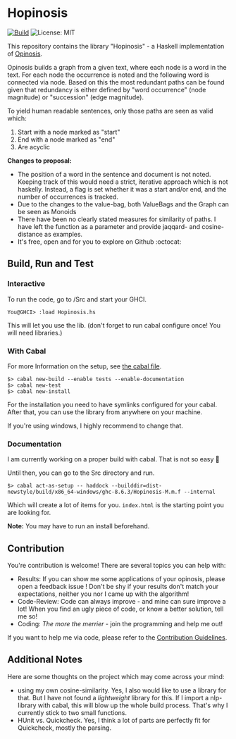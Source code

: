 # Hopinosis

[![Build](https://github.com/Twonki/Hopinosis/workflows/HaskellCI/badge.svg)](https://github.com/Twonki/Hopinosis/actions) 
![License: MIT](https://img.shields.io/badge/License-MIT-hotpink.svg)

This repository contains the library "Hopinosis" - a Haskell implementation of [Opinosis](https://kavita-ganesan.com/opinosis/). 


Opinosis builds a graph from a given text, where each node is a word in the text. For each node the occurrence is noted and the following word is connected via node.
Based on this the most redundant paths can be found given that redundancy is either defined by "word occurrence" (node magnitude) or "succession" (edge magnitude). 

To yield human readable sentences, only those paths are seen as valid which:
1. Start with a node marked as "start"
2. End with a node marked as "end"
3. Are acyclic

**Changes to proposal:**
- The position of a word in the sentence and document is not noted. Keeping track of this would need a strict, iterative approach which is not haskelly. 
  Instead, a flag is set whether it was a start and/or end, and the number of occurrences is tracked. 
- Due to the changes to the value-bag, both ValueBags and the Graph can be seen as Monoids 
- There have been no clearly stated measures for similarity of paths. I have left the function as a parameter and provide jaqqard- and cosine-distance as examples. 
- It's free, open and for you to explore on Github :octocat:


## Build, Run and Test
### Interactive
To run the code, go to /Src and start your GHCI. 

`You@GHCI> :load Hopinosis.hs`

This will let you use the lib. (don't forget to run cabal configure once! You will need libraries.)

### With Cabal
For more Information on the setup, see [the cabal file](Hopinosis.cabal).

```shell
$> cabal new-build --enable tests --enable-documentation
$> cabal new-test
$> cabal new-install
```

For the installation you need to have symlinks configured for your cabal. 
After that, you can use the library from anywhere on your machine. 

If you're using windows, I highly recommend to change that. 

### Documentation
I am currently working on a proper build with cabal. 
That is not so easy :grimacing:

Until then, you can go to the Src directory and run.


```shell
$> cabal act-as-setup -- haddock --builddir=dist-newstyle/build/x86_64-windows/ghc-8.6.3/Hopinosis-M.m.f --internal
```

Which will create a lot of items for you. `index.html` is the starting point you are looking for.  

**Note:** You may have to run an install beforehand. 

## Contribution
You're contribution is welcome! There are several topics you can help with:

* Results: If you can show me some applications of your opinosis, please open a feedback issue ! Don't be shy if your results don't match your expectations, neither you nor I came up with the  algorithm!
* Code-Review: Code can always improve - and mine can sure improve a lot! When you find an ugly piece of code, or know a better solution, tell me so!
* Coding: *The more the merrier* - join the programming and help me out!

If you want to help me via code, please refer to the [Contribution Guidelines](CONTRIBUTING.md).

## Additional Notes
Here are some thoughts on the project which may come across your mind:
- using my own cosine-similarity. Yes, I also would like to use a library for that. But I have not found a *lightweight* library for this.
  If I import a nlp-library with cabal, this will blow up the whole build process. That's why I currently stick to two small functions. 
- HUnit vs. Quickcheck. Yes, I think a lot of parts are perfectly fit for Quickcheck, mostly the parsing.